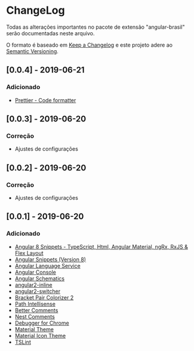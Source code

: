 # ChangeLog

Todas as alterações importantes no pacote de extensão "angular-brasil" serão documentadas neste arquivo.

O formato é baseado em [Keep a Changelog](http://keepachangelog.com/en/1.0.0/) e este projeto adere ao [Semantic Versioning](http://semver.org/spec/v2.0.0.html).

## [0.0.4] - 2019-06-21
### Adicionado
- [Prettier - Code formatter](https://marketplace.visualstudio.com/items?itemName=esbenp.prettier-vscode)
## [0.0.3] - 2019-06-20
### Correção
- Ajustes de configurações
## [0.0.2] - 2019-06-20
### Correção
- Ajustes de configurações
## [0.0.1] - 2019-06-20
### Adicionado
- [Angular 8 Snippets - TypeScript, Html, Angular Material, ngRx, RxJS & Flex Layout](https://marketplace.visualstudio.com/items?itemName=Mikael.Angular-BeastCode)
- [Angular Snippets (Version 8)](https://marketplace.visualstudio.com/items?itemName=johnpapa.Angular2)
- [Angular Language Service](https://marketplace.visualstudio.com/items?itemName=Angular.ng-template)
- [Angular Console](https://marketplace.visualstudio.com/items?itemName=nrwl.angular-console)
- [Angular Schematics](https://marketplace.visualstudio.com/items?itemName=cyrilletuzi.angular-schematics)
- [angular2-inline](https://marketplace.visualstudio.com/items?itemName=natewallace.angular2-inline)
- [angular2-switcher](https://marketplace.visualstudio.com/items?itemName=infinity1207.angular2-switcher)
- [Bracket Pair Colorizer 2](https://marketplace.visualstudio.com/items?itemName=CoenraadS.bracket-pair-colorizer-2)
- [Path Intellisense](https://marketplace.visualstudio.com/items?itemName=christian-kohler.path-intellisense)
- [Better Comments](https://marketplace.visualstudio.com/items?itemName=aaron-bond.better-comments)
- [Nest Comments](https://marketplace.visualstudio.com/items?itemName=philsinatra.nested-comments)
- [Debugger for Chrome ](https://marketplace.visualstudio.com/items?itemName=msjsdiag.debugger-for-chrome)
- [Material Theme](https://marketplace.visualstudio.com/items?itemName=Equinusocio.vsc-material-theme)
- [Material Icon Theme](https://marketplace.visualstudio.com/items?itemName=PKief.material-icon-theme)
- [TSLint](https://marketplace.visualstudio.com/items?itemName=ms-vscode.vscode-typescript-tslint-plugin)
